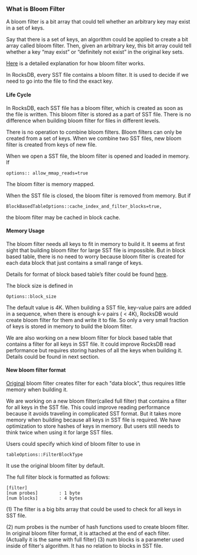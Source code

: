 ### What is Bloom Filter
A bloom filter is a bit array that could tell whether an arbitrary key may exist in a set of keys.

Say that there is a set of keys, an algorithm could be applied to create a bit array called bloom filter. Then, given an arbitrary key, this bit array could tell whether a key “may exist” or “definitely not exist” in the original key sets.

[Here](http://en.wikipedia.org/wiki/Bloom_filter) is a detailed explanation for how bloom filter works.

In RocksDB, every SST file contains a bloom filter. It is used to decide if we need to go into the file to find the exact key.

#### Life Cycle
In RocksDB, each SST file has a bloom filter, which is created as soon as the file is written. This bloom filter is stored as a part of SST file. There is no difference when building bloom filter for files in different levels.

There is no operation to combine bloom filters. Bloom filters can only be created from a set of keys. When we combine two SST files, new bloom filter is created from keys of new file.

When we open a SST file, the bloom filter is opened and loaded in memory. If 

    options:: allow_mmap_reads=true

The bloom filter is memory mapped.

When the SST file is closed, the bloom filter is removed from memory. But if

    BlockBasedTableOptions::cache_index_and_filter_blocks=true,  

the bloom filter may be cached in block cache.

#### Memory Usage
The bloom filter needs all keys to fit in memory to build it. It seems at first sight that building bloom filter for large SST file is impossible. But in block based table, there is no need to worry because bloom filter is created for each data block that just contains a small range of keys.
 
Details for format of block based table’s filter could be found [here](https://github.com/facebook/rocksdb/wiki/Rocksdb-BlockBasedTable-Format#filter-meta-block).

The block size is defined in 

    Options::block_size

The default value is 4K. When building a SST file, key-value pairs are added in a sequence, when there is enough k-v pairs ( < 4K), RocksDB would create bloom filter for them and write it to file. So only a very small fraction of keys is stored in memory to build the bloom filter.

We are also working on a new bloom filter for block based table that contains a filter for all keys in SST file. It could improve RocksDB read performance but requires storing hashes of all the keys when building it. Details could be found in next section.

#### New bloom filter format
[Original](https://github.com/facebook/rocksdb/wiki/Rocksdb-BlockBasedTable-Format#filter-meta-block) bloom filter creates filter for each "data block", thus requires little memory when building it. 

We are working on a new bloom filter(called full filter) that contains a filter for all keys in the SST file. This could improve reading performance because it avoids traveling in complicated SST format. But it takes more memory when building because all keys in SST file is required. We have optimization to store hashes of keys in memory. But users still needs to think twice when using it for large SST files.

Users could specify which kind of bloom filter to use in

    tableOptions::FilterBlockType

It use the original bloom filter by default.

The full filter block is formatted as follows:

    [filter]
    [num probes]        : 1 byte
    [num blocks]        : 4 bytes

(1) The filter is a big bits array that could be used to check for all keys in SST file. 

(2) num probes is the number of hash functions used to create bloom filter. In original bloom filter format, it is attached at the end of each filter. (Actually it is the same with full filter)
(3) num blocks is a parameter used inside of filter's algorithm. It has no relation to blocks in SST file.




